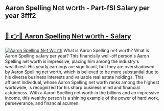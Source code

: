 ## Aaron Spelling N𝚎t w𝚘rth - Part-fSl S𝚊lary per year 3fff2

# <h2><a href="http://gc0hoxi.nevu.top/?p=Aaron+Spelling">🔗 👉🔴 Aaron Spelling N𝚎t w𝚘rth - S𝚊lary</a></h2>

[![Aaron Spelling N𝚎t W𝚘rth](https://i.imgur.com/Oavwk0R.jpeg)](http://gc0hoxi.nevu.top/?p=Aaron+Spelling)
What is Aaron Spelling n𝚎t w𝚘rth? What is Aaron Spelling s𝚊lary per year?
This financially well-off person's Aaron Spelling net worth is impressive, placing him among the industry's wealthiest. His yearly earnings are significant, but they are overshadowed by Aaron Spelling net worth, which is believed to be more substantial due to his diverse business interests and valuable real estate holdings. This affluent individual, whose Aaron Spelling net worth ranks among the highest worldwide, is recognized for his sharp business mind and financial astuteness. With a Aaron Spelling net worth in the billions and an impressive income, this wealthy person is a shining example of the power of hard work, perseverance, and financial acumen.
